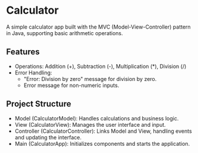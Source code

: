 # Calculator

A simple calculator app built with the MVC (Model-View-Controller) pattern in Java, supporting basic arithmetic operations.

## Features

- Operations: Addition (+), Subtraction (-), Multiplication (*), Division (/)
- Error Handling: 
  - "Error: Division by zero" message for division by zero.
  - Error message for non-numeric inputs.

## Project Structure

- Model (CalculatorModel): Handles calculations and business logic.
- View (CalculatorView): Manages the user interface and input.
- Controller (CalculatorController): Links Model and View, handling events and updating the interface.
- Main (CalculatorApp): Initializes components and starts the application.
